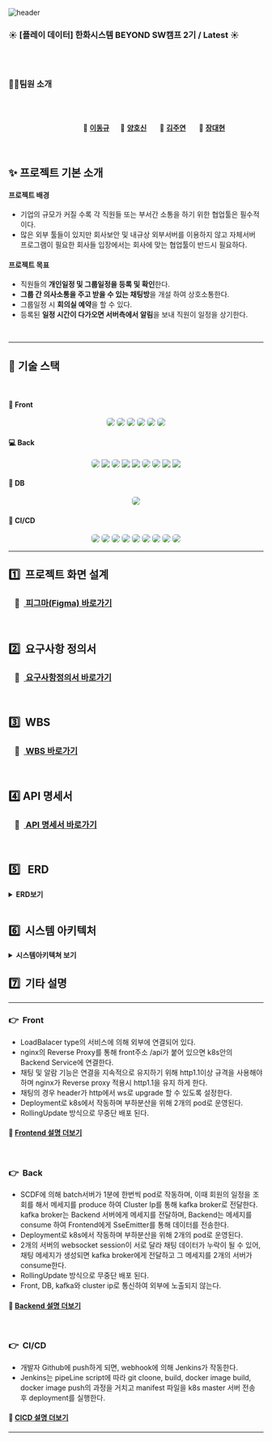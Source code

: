![header](https://capsule-render.vercel.app/api?type=Venom&color=ffe599&height=300&section=header&text=SSM&desc=📆Smart%20Schedule%20Manager&descSize=30&descAlign=50&descAlignY=70&fontSize=100&animation=fadeIn&fontColor=5f475f)

### :sunny: **[플레이 데이터] 한화시스템 BEYOND SW캠프 2기 / Latest** :sunny:

<br>

<br>

### 🤼‍♂️팀원 소개

<br><br>


&nbsp;　&nbsp;　&nbsp;　&nbsp;　&nbsp;　&nbsp;　&nbsp;　&nbsp;　 🐻 **[이동규](https://github.com/PTCman)**&nbsp;　 🦁 **[양호신](https://github.com/Hosae0905)** &nbsp;　 🐶 **[김주연](https://github.com/jyk147369)** &nbsp;　 🐯 **[장대현](https://github.com/poil4291)** &nbsp;
<br><br><br>



## ✨ 프로젝트 기본 소개
#### 프로젝트 배경
- 기업의 규모가 커질 수록 각 직원들 또는 부서간 소통을 하기 위한 협업툴은 필수적이다.
- 많은 외부 툴들이 있지만 회사보안 및 내규상 외부서버를 이용하지 않고 자체서버 프로그램이 필요한 회사들 입장에서는 회사에 맞는 협업툴이 반드시 필요하다.

#### 프로젝트 목표
- 직원들의 **개인일정 및 그룹일정을 등록 및 확인**한다. 
- **그룹 간 의사소통을 주고 받을 수 있는 채팅방**을 개설 하여 상호소통한다.
- 그룹일정 시 **회의실 예약**을 할 수 있다.
- 등록된 **일정 시간이 다가오면 서버측에서 알림**을 보내 직원이 일정을 상기한다.

<br>

---



## 📌 기술 스택

<br>

#### :door:&nbsp;Front
<div align="center">
<img src="https://img.shields.io/badge/HTML-239120?style=for-the-badge&logo=html5&logoColor=white" style="border-radius: 5px;"> 
<img src="https://img.shields.io/badge/CSS-239120?&style=for-the-badge&logo=css3&logoColor=white" style="border-radius: 5px;"> 
<img src="https://img.shields.io/badge/JavaScript-F7DF1E?style=for-the-badge&logo=javascript&logoColor=black" style="border-radius: 5px;"> 
<img src="https://img.shields.io/badge/Vue.js-35495E?style=for-the-badge&logo=vue.js&logoColor=4FC08D" style="border-radius: 5px;"> 
<img src="https://img.shields.io/badge/Jest-323330?style=for-the-badge&logo=Jest&logoColor=white" style="border-radius: 5px;"> 
<img src="https://img.shields.io/badge/Visual_Studio_Code-0078D4?style=for-the-badge&logo=visual%20studio%20code&logoColor=white" style="border-radius: 5px;"> 
</div>

#### :computer:&nbsp;Back
<div align="center">
<img src="https://img.shields.io/badge/spring-%236DB33F.svg?style=for-the-badge&logo=spring&logoColor=white" style="border-radius: 5px;">
<img src="https://img.shields.io/badge/Spring Boot-6DB33F?style=for-the-badge&logo=Spring Boot&logoColor=white">
<img src="https://img.shields.io/badge/Spring_Security-6DB33F?style=for-the-badge&logo=Spring-Security&logoColor=white" style="border-radius: 5px;">
<img src="https://img.shields.io/badge/Spring data jpa-6DB33F?style=for-the-badge&logo=Spring Boot&logoColor=white">
<img src="https://img.shields.io/badge/Maven-02303A?style=for-the-badge&logo=maven&logoColor=white">
<img src="https://img.shields.io/badge/Java-ED8B00?style=for-the-badge&logo=openjdk&logoColor=white" style="border-radius: 5px;"> 
<img src="https://img.shields.io/badge/IntelliJ_IDEA-000000.svg?style=for-the-badge&logo=intellij-idea&logoColor=white" style="border-radius: 5px;"> 
<img src="https://img.shields.io/badge/kafka-231F20?style=for-the-badge&logo=apachekafka&logoColor=white"> 
<img src="https://img.shields.io/badge/jwt-000000?style=for-the-badge&logo=Json Web Tokens&logoColor=purple">



</div>

#### :floppy_disk:&nbsp;DB
<div align="center">
<img src="https://img.shields.io/badge/MariaDB-003545?style=for-the-badge&logo=mariadb&logoColor=white" style="border-radius: 5px;"> 
</div>

#### :loudspeaker:&nbsp;CI/CD
<div align="center">
<img src="https://img.shields.io/badge/k8s-326CE5?style=for-the-badge&logo=#326CE5&logoColor=white" style="border-radius: 5px;">
<img src="https://img.shields.io/badge/docker-2496ED?style=for-the-badge&logo=docker&logoColor=white" style="border-radius: 5px;">
<img src="https://img.shields.io/badge/jenkins-D24939?style=for-the-badge&logo=jenkins&logoColor=white" style="border-radius: 5px;">
<img src="https://img.shields.io/badge/git-F05032?style=for-the-badge&logo=git&logoColor=white" style="border-radius: 5px;">
<img src="https://img.shields.io/badge/github-181717?style=for-the-badge&logo=github&logoColor=white" style="border-radius: 5px;">
<img src="https://img.shields.io/badge/grafana-F46800?style=for-the-badge&logo=grafana&logoColor=white" style="border-radius: 5px;">
<img src="https://img.shields.io/badge/prometheus-E6522C?style=for-the-badge&logo=prometheus&logoColor=white" style="border-radius: 5px;">
<img src="https://img.shields.io/badge/slack-4A154B?style=for-the-badge&logo=slack&logoColor=white" style="border-radius: 5px;">
<img src="https://img.shields.io/badge/webhook-2088FF?style=for-the-badge&logo=webhook&logoColor=white" style="border-radius: 5px;">
</div>


---



## :one:&nbsp;&nbsp;프로젝트 화면 설계

### &nbsp;&nbsp; :large_orange_diamond: &nbsp;[ 피그마(Figma) 바로가기](https://www.figma.com/file/xj93UowlHUunCPSqImxspk/LAT32T?type=design&node-id=0-1&mode=design&t=itaxJcadJzP1pjEG-0)

<br>


## :two:&nbsp;&nbsp;요구사항 정의서
### &nbsp;&nbsp; :large_orange_diamond: &nbsp;[ 요구사항정의서 바로가기](https://docs.google.com/spreadsheets/d/121T1XodlKwX98hXcoRJmiMPKQaZVn3RyZAUTDPQm5UY/edit?usp=sharing)

<br>

## :three:&nbsp;&nbsp;WBS
### &nbsp;&nbsp; :large_orange_diamond: &nbsp;[ WBS 바로가기](https://docs.google.com/spreadsheets/d/1CyA0HzYGfK01-JZf1aBc4vodGZ1Olf65/edit?usp=drive_link&ouid=106833420462517191298&rtpof=true&sd=true)

<br>

##  :four:&nbsp;API 명세서

### &nbsp;&nbsp; :large_orange_diamond: &nbsp;[ API 명세서 바로가기](https://www.notion.so/0d57403fe28943c3997598c0de35ceb9?v=f54966510f6c4223b61c64146d9c1940&pvs=4)

<br>

## :five: &nbsp;&nbsp;ERD
<details>
<summary><b>ERD보기</b></summary><br>
    <img src="img/ERD_latest.png"/>
</details> 

<br>

## :six: &nbsp;시스템 아키텍처
<details> -->
<summary><b>시스템아키텍쳐 보기</b></summary><br>

<img src="img/system_architecture.png"/>

</details>

## :seven: &nbsp;기타 설명

---

### 👉&nbsp;&nbsp;Front
- LoadBalacer type의 서비스에 의해 외부에 연결되어 있다.
- nginx의 Reverse Proxy를 통해 front주소 /api가 붙어 있으면 k8s안의 Backend Service에 연결한다.
- 채팅 및 알람 기능은 연결을 지속적으로 유지하기 위해 http1.1이상 규격을 사용해야하며 nginx가 Reverse proxy 적용시 http1.1을 유지 하게 한다.
- 채팅의 경우 header가 http에서 ws로 upgrade 할 수 있도록 설정한다.
- Deployment로 k8s에서 작동하며 부하분산을 위해 2개의 pod로 운영된다.
- RollingUpdate 방식으로 무중단 배포 된다.

#### 🤔 [ Frontend 설명 더보기 ](https://github.com/beyond-sw-camp/be02-fin-LAT32T-SSM/tree/develop/frontend)
<br>

### 👉&nbsp;&nbsp;Back
- SCDF에 의해 batch서버가 1분에 한번씩 pod로 작동하며, 이때 회원의 일정을 조회를 해서 메세지를 produce 하여 Cluster Ip를 통해 kafka broker로 전달한다. kafka broker는 Backend 서버에게 메세지를 전달하며, Backend는 메세지를 consume 하여 Frontend에게 SseEmitter를 통해 데이터를 전송한다.
- Deployment로 k8s에서 작동하며 부하분산을 위해 2개의 pod로 운영된다.
- 2개의 서버의 websocket session이 서로 달라 채팅 데이터가 누락이 될 수 있어, 채팅 메세지가 생성되면 kafka broker에게 전달하고 그 메세지를 2개의 서버가 consume한다.
- RollingUpdate 방식으로 무중단 배포 된다.
- Front, DB, kafka와 cluster ip로 통신하여 외부에 노출되지 않는다.

#### 🤔 [ Backend 설명 더보기 ](https://github.com/beyond-sw-camp/be02-fin-LAT32T-SSM/tree/develop/backend)
<br>

### 👉&nbsp;&nbsp;CI/CD
- 개발자 Github에 push하게 되면, webhook에 의해 Jenkins가 작동한다.
- Jenkins는 pipeLine script에 따라 git cloone, build, docker image build, docker image push의 과정을 거치고 manifest 파일을 k8s master 서버 전송 후 deployment를 실행한다.

#### 🤔 [ CICD 설명 더보기 ](https://github.com/beyond-sw-camp/be02-fin-LAT32T-SSM/tree/develop/cicd)


---